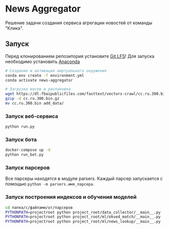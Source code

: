 # News Aggregator
Решение задачи создания сервиса агрегации новостей от команды "Клика".

## Запуск
Перед клонированием репозитория установите [Git LFS](https://git-lfs.github.com/)! 
Для запуска необходимо установить [Anaconda](https://docs.anaconda.com/anaconda/install/index.html)

```bash
# Создание и активация виртуального окружения
conda env create -f environment.yml
conda activate news-aggregator

# Загрузка весов и распаковка
wget https://dl.fbaipublicfiles.com/fasttext/vectors-crawl/cc.ru.300.bin.gz
gzip -d cc.ru.300.bin.gz
mv cc.ru.300.bin add_data/
```

### Запуск веб-сервиса
```bash
python run.py
```

### Запуск бота
```bash
docker-compose up -d
python run_bot.py
```

### Запуск парсеров

Все парсеры находятся в модуле parsers. Каждый парсер запускается с помощью `python -m parsers.имя_парсера`.

### Запуск построения индексов и обучения моделей
```bash
cd папка/с/файлами/от/парсеров
PYTHONPATH=projectroot python project_root/data_collector/__main__.py
PYTHONPATH=projectroot python project_root/ml/okved_match/__main__.py
PYTHONPATH=projectroot python project_root/ml/news_lookup/__main__.py
```
